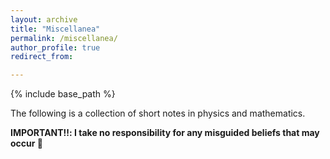 ```yaml
---
layout: archive
title: "Miscellanea"
permalink: /miscellanea/
author_profile: true
redirect_from:

---
```


{% include base_path %}

The following is a collection of short notes in physics and mathematics.

__IMPORTANT‼️: I take no responsibility for any misguided beliefs that may occur 🤨__
